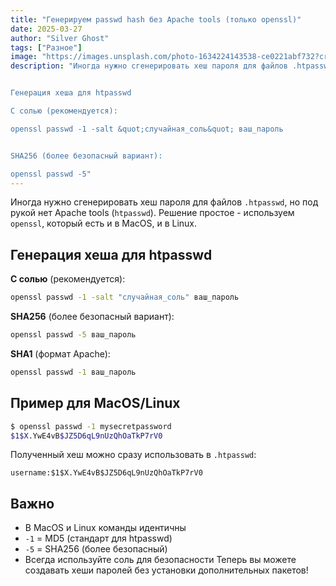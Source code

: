 ```yaml
---
title: "Генерируем passwd hash без Apache tools (только openssl)"
date: 2025-03-27
author: "Silver Ghost"
tags: ["Разное"]
image: "https://images.unsplash.com/photo-1634224143538-ce0221abf732?crop&#x3D;entropy&amp;cs&#x3D;tinysrgb&amp;fit&#x3D;max&amp;fm&#x3D;jpg&amp;ixid&#x3D;M3wxMTc3M3wwfDF8c2VhcmNofDR8fHBhc3N3b3JkfGVufDB8fHx8MTc0MjgxMjYxMXww&amp;ixlib&#x3D;rb-4.0.3&amp;q&#x3D;80&amp;w&#x3D;2000"
description: "Иногда нужно сгенерировать хеш пароля для файлов .htpasswd, но под рукой нет Apache tools (htpasswd). Решение простое - используем openssl, который есть и в MacOS, и в Linux.


Генерация хеша для htpasswd

С солью (рекомендуется):

openssl passwd -1 -salt &quot;случайная_соль&quot; ваш_пароль


SHA256 (более безопасный вариант):

openssl passwd -5"
---
```


Иногда нужно сгенерировать хеш пароля для файлов `.htpasswd`, но под рукой нет Apache tools (`htpasswd`). Решение простое - используем `openssl`, который есть и в MacOS, и в Linux.

## Генерация хеша для htpasswd

**С солью** (рекомендуется):

```bash
openssl passwd -1 -salt "случайная_соль" ваш_пароль

```

**SHA256** (более безопасный вариант):

```bash
openssl passwd -5 ваш_пароль

```

**SHA1** (формат Apache):

```bash
openssl passwd -1 ваш_пароль

```

## Пример для MacOS/Linux

```bash
$ openssl passwd -1 mysecretpassword
$1$X.YwE4vB$JZ5D6qL9nUzQhOaTkP7rV0

```

Полученный хеш можно сразу использовать в `.htpasswd`:

`username:$1$X.YwE4vB$JZ5D6qL9nUzQhOaTkP7rV0
`
## Важно

- В MacOS и Linux команды идентичны
- `-1` = MD5 (стандарт для htpasswd)
- `-5` = SHA256 (более безопасный)
- Всегда используйте соль для безопасности
Теперь вы можете создавать хеши паролей без установки дополнительных пакетов!
